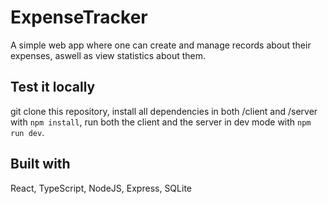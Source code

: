 # ExpenseTracker

A simple web app where one can create and manage records about their expenses, aswell as view statistics about them.

## Test it locally

git clone this repository, install all dependencies in both /client and /server with `npm install`, run both the client and the server in dev mode with `npm run dev`.

## Built with

React, TypeScript, NodeJS, Express, SQLite
